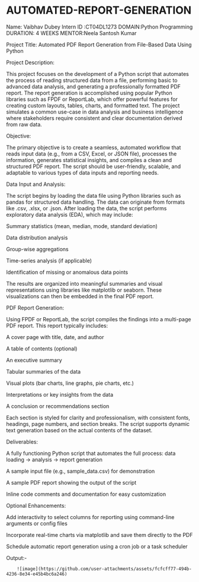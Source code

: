 # AUTOMATED-REPORT-GENERATION
Name: Vaibhav Dubey Intern ID :CT04DL1273 DOMAIN:Python Programming DURATION: 4 WEEKS MENTOR:Neela Santosh Kumar

Project Title: Automated PDF Report Generation from File-Based Data Using Python

Project Description:

This project focuses on the development of a Python script that automates the process of reading structured data from a file, performing basic to advanced data analysis, and generating a professionally formatted PDF report. The report generation is accomplished using popular Python libraries such as FPDF or ReportLab, which offer powerful features for creating custom layouts, tables, charts, and formatted text. The project simulates a common use-case in data analysis and business intelligence where stakeholders require consistent and clear documentation derived from raw data.

Objective:

The primary objective is to create a seamless, automated workflow that reads input data (e.g., from a CSV, Excel, or JSON file), processes the information, generates statistical insights, and compiles a clean and structured PDF report. The script should be user-friendly, scalable, and adaptable to various types of data inputs and reporting needs.

Data Input and Analysis:

The script begins by loading the data file using Python libraries such as pandas for structured data handling. The data can originate from formats like .csv, .xlsx, or .json. After loading the data, the script performs exploratory data analysis (EDA), which may include:

Summary statistics (mean, median, mode, standard deviation)

Data distribution analysis

Group-wise aggregations

Time-series analysis (if applicable)

Identification of missing or anomalous data points

The results are organized into meaningful summaries and visual representations using libraries like matplotlib or seaborn. These visualizations can then be embedded in the final PDF report.

PDF Report Generation:

Using FPDF or ReportLab, the script compiles the findings into a multi-page PDF report. This report typically includes:

A cover page with title, date, and author

A table of contents (optional)

An executive summary

Tabular summaries of the data

Visual plots (bar charts, line graphs, pie charts, etc.)

Interpretations or key insights from the data

A conclusion or recommendations section

Each section is styled for clarity and professionalism, with consistent fonts, headings, page numbers, and section breaks. The script supports dynamic text generation based on the actual contents of the dataset.

Deliverables:

A fully functioning Python script that automates the full process: data loading → analysis → report generation

A sample input file (e.g., sample_data.csv) for demonstration

A sample PDF report showing the output of the script

Inline code comments and documentation for easy customization

Optional Enhancements:

Add interactivity to select columns for reporting using command-line arguments or config files

Incorporate real-time charts via matplotlib and save them directly to the PDF

Schedule automatic report generation using a cron job or a task scheduler


Output:-   


        ![image](https://github.com/user-attachments/assets/fcfcff77-494b-4236-8e34-e45b4bc6a246)
